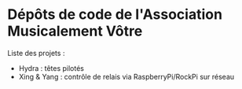 # Dépôts de code de l'Association Musicalement Vôtre

Liste des projets :
- Hydra : têtes pilotés
- Xing & Yang : contrôle de relais via RaspberryPi/RockPi sur réseau
